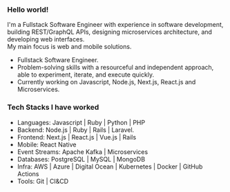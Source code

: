 
### Hello world!

I'm a Fullstack Software Engineer with experience in software development, building REST/GraphQL APIs, designing microservices architecture, and developing web interfaces.<br />
My main focus is web and mobile solutions.

- Fullstack Software Engineer.
- Problem-solving skills with a resourceful and independent approach, able to experiment, iterate, and execute quickly.
- Currently working on Javascript, Node.js, Next.js, React.js and Microservices.

### Tech Stacks I have worked
- Languages: Javascript | Ruby | Python | PHP
- Backend: Node.js | Ruby | Rails | Laravel.
- Frontend: Next.js | React.js | Vue.js | Rails
- Mobile: React Native
- Event Streams: Apache Kafka | Microservices
- Databases: PostgreSQL | MySQL | MongoDB
- Infra: AWS | Azure | Digital Ocean | Kubernetes | Docker | GitHub Actions
- Tools: Git | CI&CD
